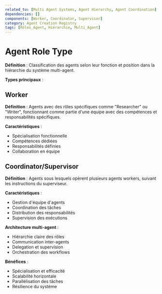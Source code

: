 ```yaml
---
related_to: [Multi Agent Systems, Agent Hierarchy, Agent Coordination]
dependencies: []
components: [Worker, Coordinator, Supervisor]
category: Agent Creation Registry
tags: [Rôles_Agent, Hiérarchie, Multi_Agent]
---
```


# Agent Role Type

**Définition** : Classification des agents selon leur fonction et position dans la hiérarchie du système multi-agent.

**Types principaux** :

## Worker
**Définition** : Agents avec des rôles spécifiques comme "Researcher" ou "Writer", fonctionnant comme partie d'une équipe avec des compétences et responsabilités spécifiques.

**Caractéristiques** :
- Spécialisation fonctionnelle
- Compétences dédiées
- Responsabilités définies
- Collaboration en équipe

## Coordinator/Supervisor
**Définition** : Agents sous lesquels opèrent plusieurs agents workers, suivant les instructions du superviseur.

**Caractéristiques** :
- Gestion d'équipe d'agents
- Coordination des tâches
- Distribution des responsabilités
- Supervision des exécutions

**Architecture multi-agent** :
- Hiérarchie claire des rôles
- Communication inter-agents
- Delegation et supervision
- Orchestration des workflows

**Bénéfices** :
- Spécialisation et efficacité
- Scalabilité horizontale
- Parallélisation des tâches
- Résilience du système
